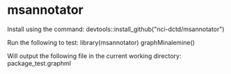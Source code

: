 # msannotator

Install using the command: devtools::install_github("nci-dctd/msannotator")

Run the following to test:
library(msannotator)
graphMinalemine()

Will output the following file in the current working directory:
package_test.graphml
